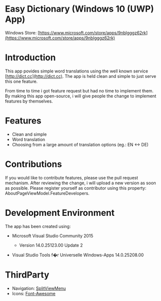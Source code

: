 # Easy Dictionary (Windows 10 (UWP) App)
Windows Store: [https://www.microsoft.com/store/apps/9nblgggz62rk](https://www.microsoft.com/store/apps/9nblgggz62rk)

# Introduction
This app povides simple word translations using the well known service [http://dict.cc](http://dict.cc).  The app is held clean and simple to just serve this one feature.

From time to time i got feature request but had no time to implement them. By making this app open-source, i will give people the  change to implement features by themselves.

# Features
- Clean and simple
- Word translation
- Choosing from a large amount of translation options (eg.: EN <-> DE)

# Contributions
If you would like to contribute features, please use the pull request mechanism.  After reviewing the change, i will upload a new version as soon as possible.  Please register yourself as contributor using this property: AboutPageViewModel.FeatureDevelopers.

# Development Environment
The app has been created using:
- Microsoft Visual Studio Community 2015
  - Version 14.0.25123.00 Update 2

- Visual Studio Tools f�r Universelle Windows-Apps 14.0.25208.00

# ThirdParty
- Navigation: [SplitViewMenu](https://github.com/deanchalk/SplitViewMenuUWP/tree/master/SplitViewMenuUWP)
- Icons: [Font-Awesome](https://fortawesome.github.io/Font-Awesome/)
